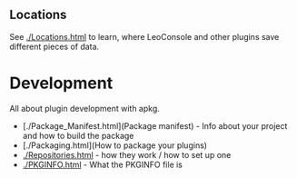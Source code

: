 
## Locations

See [./Locations.html](Locations) to learn, where LeoConsole and other plugins
save different pieces of data.

# Development

All about plugin development with apkg.

 - [./Package_Manifest.html](Package manifest) - Info about your project and how
   to build the package
 - [./Packaging.html](How to package your plugins)
 - [./Repositories.html](Repositories) - how they work / how to set up one
 - [./PKGINFO.html](PKGINFO) - What the PKGINFO file is

